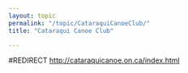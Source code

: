 ```yaml
---
layout: topic
permalink: "/topic/CataraquiCanoeClub/"
title: "Cataraqui Canoe Club"

---
```


#REDIRECT http://cataraquicanoe.on.ca/index.html

